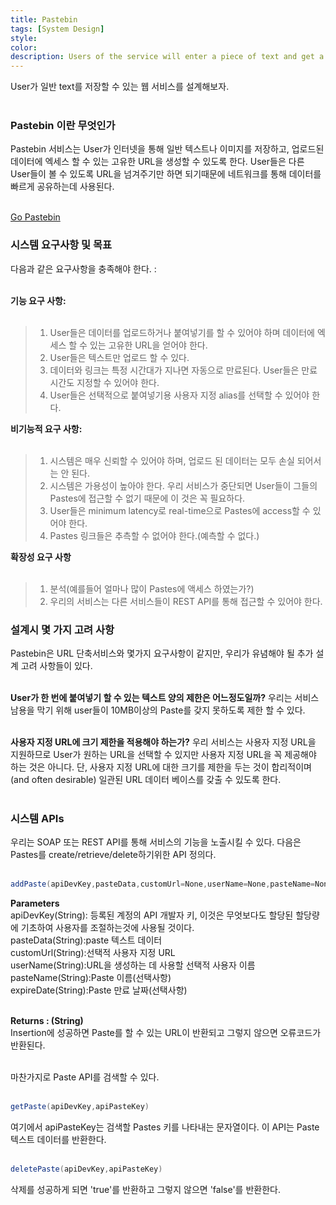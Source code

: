 ```yaml
---
title: Pastebin
tags: [System Design]
style:
color:
description: Users of the service will enter a piece of text and get a randomly generated URL to access it.
---
```

User가 일반 text를 저장할 수 있는 웹 서비스를 설계해보자.<br><br>

### Pastebin 이란 무엇인가

Pastebin 서비스는 User가 인터넷을 통해 일반 텍스트나 이미지를 저장하고, 업로드된 데이터에 엑세스 할 수 있는 고유한 URL을 생성할 수 있도록 한다. User들은 다른 User들이 볼 수 있도록 URL을 넘겨주기만 하면 되기때문에 네트워크를 통해 데이터를 빠르게 공유하는데 사용된다.<br><br>

<a href="http://Pastebin.com" target="_blank_">Go Pastebin </a>

### 시스템 요구사항 및 목표

다음과 같은 요구사항을 충족해야 한다. : <br><br>

**기능 요구 사항:**<br><br>

> 1. User들은 데이터를 업로드하거나 붙여넣기를 할 수 있어야 하며 데이터에 엑세스 할 수 있는 고유한 URL을 얻어야 한다.
> 2. User들은 텍스트만 업로드 할 수 있다.
> 3. 데이터와 링크는 특정 시간대가 지나면 자동으로 만료된다. User들은 만료 시간도 지정할 수 있어야 한다.
> 4. User들은 선택적으로 붙여넣기용 사용자 지정 alias를 선택할 수 있어야 한다.

**비기능적 요구 사항:**<br><br>

> 1. 시스템은 매우 신뢰할 수 있어야 하며, 업로드 된 데이터는 모두 손실 되어서는 안 된다.
> 2. 시스템은 가용성이 높아야 한다. 우리 서비스가 중단되면 User들이 그들의 Pastes에 접근할 수 없기 때문에 이 것은 꼭 필요하다.
> 3. User들은 minimum latency로 real-time으로 Pastes에 access할 수 있어야 한다.
> 4. Pastes 링크들은 추측할 수 없어야 한다.(예측할 수 없다.)

**확장성 요구 사항**<br><br>

> 1. 분석(예를들어 얼마나 많이 Pastes에 액세스 하였는가?)
> 2. 우리의 서비스는 다른 서비스들이 REST API를 통해 접근할 수 있어야 한다.

### 설계시 몇 가지 고려 사항
Pastebin은 URL 단축서비스와 몇가지 요구사항이 같지만, 우리가 유념해야 될 추가 설계 고려 사항들이 있다.<br><br>

**User가 한 번에 붙여넣기 할 수 있는 텍스트 양의 제한은 어느정도일까?** 우리는 서비스 남용을 막기 위해 user들이 10MB이상의 Paste를 갖지 못하도록 제한 할 수 있다.<br><br>

**사용자 지정 URL에 크기 제한을 적용해야 하는가?** 우리 서비스는 사용자 지정 URL을 지원하므로 User가 원하는 URL을 선택할 수 있지만 사용자 지정 URL을 꼭 제공해야 하는 것은 아니다. 단, 사용자 지정 URL에 대한 크기를 제한을 두는 것이 합리적이며(and often desirable) 일관된 URL 데이터 베이스를 갖출 수 있도록 한다.<br><br>

### 시스템 APIs
우리는 SOAP 또는 REST API를 통해 서비스의 기능을 노출시킬 수 있다. 다음은 Pastes를 create/retrieve/delete하기위한 API 정의다.<br><br>

~~~Java
addPaste(apiDevKey,pasteData,customUrl=None,userName=None,pasteName=None,expireDate=None)
~~~
**Parameters**<br>
apiDevKey(String): 등록된 계정의 API 개발자 키, 이것은 무엇보다도 할당된 할당량에 기초하여 사용자를 조절하는것에 사용될 것이다.<br>
pasteData(String):paste 텍스트 데이터<br>
customUrl(String):선택적 사용자 지정 URL<br>
userName(String):URL을 생성하는 데 사용할 선택적 사용자 이름<br>
pasteName(String):Paste 이름(선택사항)<br>
expireDate(String):Paste 만료 날짜(선택사항)<br><br>

**Returns : (String)** <br>
Insertion에 성공하면 Paste를 할 수 있는 URL이 반환되고 그렇지 않으면 오류코드가 반환된다.<br><br>

마찬가지로 Paste API를 검색할 수 있다.<br><br>
~~~Java
getPaste(apiDevKey,apiPasteKey)
~~~
여기에서 apiPasteKey는 검색할 Pastes 키를 나타내는 문자열이다. 이 API는 Paste 텍스트 데이터를 반환한다.<br><br>
~~~Java
deletePaste(apiDevKey,apiPasteKey)
~~~
삭제를 성공하게 되면 'true'를 반환하고 그렇지 않으면 'false'를 반환한다.<br><br>
